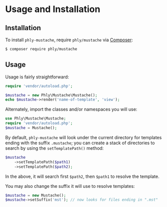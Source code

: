 # Usage and Installation 

## Installation

To install `phly-mustache`, require ``phly/mustache`` via
[Composer](http://getcomposer.org):

```bash
$ composer require phly/mustache
```

## Usage

Usage is fairly straightforward:

```php
require 'vendor/autoload.php';

$mustache = new Phly\Mustache\Mustache();
echo $mustache->render('name-of-template', 'view');
```

Alternately, import the classes and/or namespaces you will use:

```php
use Phly\Mustache\Mustache;
require 'vendor/autoload.php';
$mustache = Mustache();
```

By default, `phly-mustache` will look under the current directory for templates
ending with the suffix `.mustache`; you can create a stack of directories to
search by using the `setTemplatePath()` method:

```php
$mustache
    ->setTemplatePath($path1)
    ->setTemplatePath($path2);
```

In the above, it will search first `$path2`, then `$path1` to resolve the template.

You may also change the suffix it will use to resolve templates:

```php
$mustache = new Mustache();
$mustache->setSuffix('mst'); // now looks for files ending in ".mst"
```
